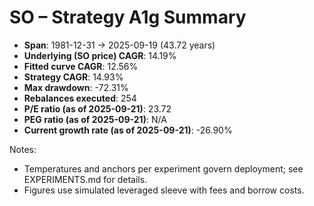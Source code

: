 # SO – Strategy A1g Summary

- **Span**: 1981-12-31 → 2025-09-19 (43.72 years)
- **Underlying (SO price) CAGR**: 14.19%
- **Fitted curve CAGR**: 12.56%
- **Strategy CAGR**: 14.93%
- **Max drawdown**: -72.31%
- **Rebalances executed**: 254
- **P/E ratio (as of 2025-09-21)**: 23.72
- **PEG ratio (as of 2025-09-21)**: N/A
- **Current growth rate (as of 2025-09-21)**: -26.90%

Notes:

- Temperatures and anchors per experiment govern deployment; see EXPERIMENTS.md for details.
- Figures use simulated leveraged sleeve with fees and borrow costs.


